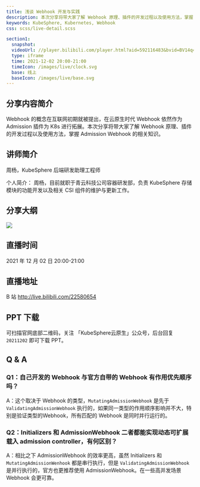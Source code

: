 ```yaml
---
title: 浅谈 Webhook 开发与实践
description: 本次分享将带大家了解 Webhook 原理、插件的开发过程以及使用方法，掌握 Admission Webhook 的相关知识。
keywords: KubeSphere, Kubernetes, Webhook
css: scss/live-detail.scss

section1:
  snapshot: 
  videoUrl: //player.bilibili.com/player.html?aid=592116483&bvid=BV14q4y1z785&cid=453718387&page=1&high_quality=1
  type: iframe
  time: 2021-12-02 20:00-21:00
  timeIcon: /images/live/clock.svg
  base: 线上
  baseIcon: /images/live/base.svg
---
```

## 分享内容简介

Webhook 的概念在互联网初期就被提出，在云原生时代 Webhook 依然作为 Admission 插件为 K8s 进行拓展。本次分享将带大家了解 Webhook 原理、插件的开发过程以及使用方法，掌握 Admission Webhook 的相关知识。

## 讲师简介

周杨，KubeSphere 后端研发助理工程师

个人简介：
周杨，目前就职于青云科技公司容器研发部，负责 KubeSphere 存储模块的功能开发以及相关 CSI 组件的维护与更新工作。


## 分享大纲

![](https://pek3b.qingstor.com/kubesphere-community/images/webhook1202-live.png)

## 直播时间

2021 年 12 月 02 日 20:00-21:00

## 直播地址

B 站  http://live.bilibili.com/22580654

## PPT 下载

可扫描官网底部二维码，关注 「KubeSphere云原生」公众号，后台回复 `20211202` 即可下载 PPT。

## Q & A

### Q1：自己开发的 Webhook 与官方自带的 Webhook 有作用优先顺序吗？

A：这个取决于 Webhook 的类型，`MutatingAdmissionWebhook` 是先于`ValidatingAdmissionWebhook` 执行的，如果同一类型的作用顺序影响并不大，特别是验证类型的Webhook，所有匹配的 Webhook 是同时并行运行的。

### Q2：Initializers 和 AdmissionWebhook 二者都能实现动态可扩展载入 admission controller，有何区别？

A：相比之下 AdmissionWebhook 的效率更高，虽然 Initializers 和 `MutatingAdmissionWenhook` 都是串行执行，但是 `ValidatingAdmissionWebhook` 是并行执行的，官方也更推荐使用 AdmissionWebhook。在一些高并发场景 Webhook 会更可靠。
